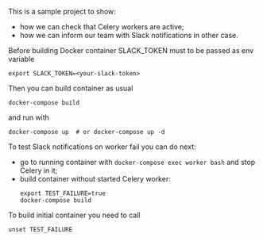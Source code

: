 This is a sample project to show:
* how we can check that Celery workers are active;
* how we can inform our team with Slack notifications in other case.

Before building Docker container SLACK_TOKEN must to be passed as env variable
```shell script
export SLACK_TOKEN=<your-slack-token>
```
Then you can build container as usual
```shell script
docker-compose build
```
and run with
```shell script
docker-compose up  # or docker-compose up -d
```

To test Slack notifications on worker fail you can do next:
- go to running container with `docker-compose exec worker bash` and stop Celery in it;
- build container without started Celery worker:
  ```shell script
  export TEST_FAILURE=true
  docker-compose build
  ```

To build initial container you need to call 
```shell script
unset TEST_FAILURE
```